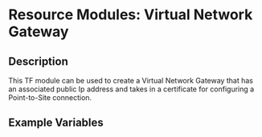 # **Resource Modules: Virtual Network Gateway**

## Description

This TF module can be used to create a Virtual Network Gateway that has an associated public Ip address and takes in a certificate for configuring a Point-to-Site connection.

## Example Variables
```javascript

```

